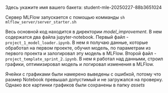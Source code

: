 Здесь укажите имя вашего бакета: student-mle-20250227-88b3651024

Сервер MLFlow запускается с помощью комманды `sh mlflow_server/server_starter.sh`

Весь основной код находится в директории *model_improvement*.
В нем содержатся два файла jupyter-notebook.
Первый файл - `project_1_model_loader.ipynb`. В нем я получаю данные, которые обработал на первом проекте, обучил модель, по параметрам из первого проекта и залогировал эту модель в MLFlow.
Второй файл - `project_template_sprint_2.ipynb`. В нем я работал над данными, строил графики, оптимизировал модель и логировал изменения в MLFlow.

Ячейки с графиками были намерено выведены с ошибкой, потому что размер Notebook превышал допустимый и не загружался на проверку. Однако все картинки графиков были сохранены в папку *assets*
